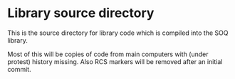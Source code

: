 # Library source directory

This is the source directory for library code which is compiled into the SOQ library.

Most of this will be copies of code from main computers with (under protest) history missing.
Also RCS markers will be removed after an initial commit.
